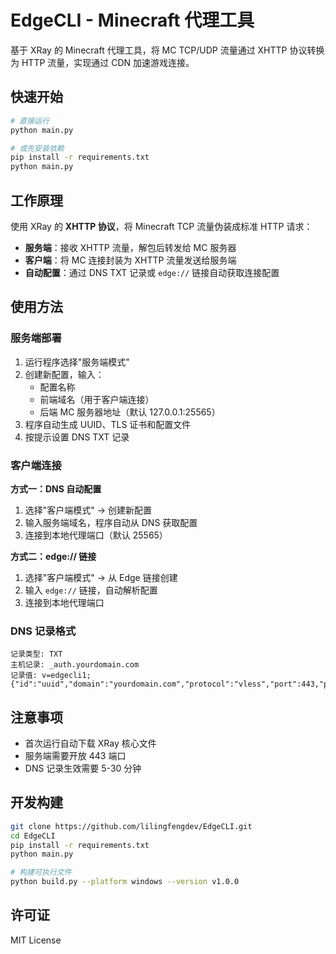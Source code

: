 # EdgeCLI - Minecraft 代理工具

基于 XRay 的 Minecraft 代理工具，将 MC TCP/UDP 流量通过 XHTTP 协议转换为 HTTP 流量，实现通过 CDN 加速游戏连接。

## 快速开始

```bash
# 直接运行
python main.py

# 或先安装依赖
pip install -r requirements.txt
python main.py
```

## 工作原理

使用 XRay 的 **XHTTP 协议**，将 Minecraft TCP 流量伪装成标准 HTTP 请求：

- **服务端**：接收 XHTTP 流量，解包后转发给 MC 服务器
- **客户端**：将 MC 连接封装为 XHTTP 流量发送给服务端
- **自动配置**：通过 DNS TXT 记录或 `edge://` 链接自动获取连接配置

## 使用方法

### 服务端部署

1. 运行程序选择"服务端模式"
2. 创建新配置，输入：
   - 配置名称
   - 前端域名（用于客户端连接）
   - 后端 MC 服务器地址（默认 127.0.0.1:25565）
3. 程序自动生成 UUID、TLS 证书和配置文件
4. 按提示设置 DNS TXT 记录

### 客户端连接

**方式一：DNS 自动配置**
1. 选择"客户端模式" → 创建新配置
2. 输入服务端域名，程序自动从 DNS 获取配置
3. 连接到本地代理端口（默认 25565）

**方式二：edge:// 链接**
1. 选择"客户端模式" → 从 Edge 链接创建
2. 输入 `edge://` 链接，自动解析配置
3. 连接到本地代理端口

### DNS 记录格式

```
记录类型: TXT
主机记录: _auth.yourdomain.com
记录值: v=edgecli1; {"id":"uuid","domain":"yourdomain.com","protocol":"vless","port":443,"path":"/mcproxy"}
```

## 注意事项

- 首次运行自动下载 XRay 核心文件
- 服务端需要开放 443 端口
- DNS 记录生效需要 5-30 分钟

## 开发构建

```bash
git clone https://github.com/lilingfengdev/EdgeCLI.git
cd EdgeCLI
pip install -r requirements.txt
python main.py

# 构建可执行文件
python build.py --platform windows --version v1.0.0
```

## 许可证

MIT License

